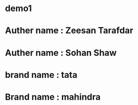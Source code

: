 # demo1
# Auther name : Zeesan Tarafdar
# Auther name : Sohan Shaw
# brand name  : tata
# Brand name  : mahindra
